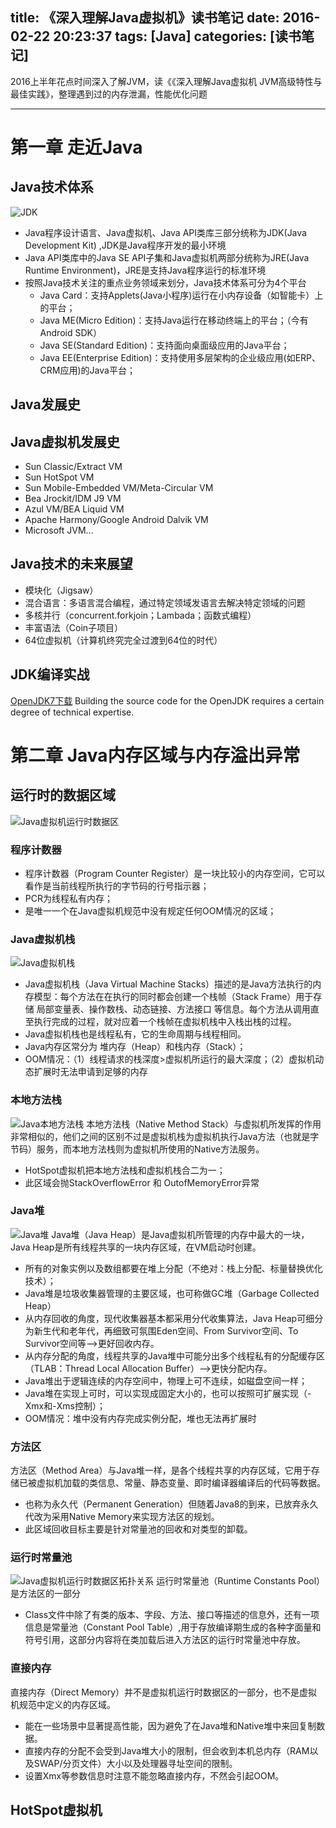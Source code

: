 title: 《深入理解Java虚拟机》读书笔记
date: 2016-02-22 20:23:37
tags: [Java]
categories: [读书笔记]
---

2016上半年花点时间深入了解JVM，读《《深入理解Java虚拟机 JVM高级特性与最佳实践》，整理遇到过的内存泄漏，性能优化问题
- - -
<!-- more -->

# 第一章 走近Java
## Java技术体系
![JDK](JDK技术组成.png)
* Java程序设计语言、Java虚拟机、Java API类库三部分统称为JDK(Java Development Kit) ,JDK是Java程序开发的最小环境
* Java API类库中的Java SE API子集和Java虚拟机两部分统称为JRE(Java Runtime Environment)，JRE是支持Java程序运行的标准环境
* 按照Java技术关注的重点业务领域来划分，Java技术体系可分为4个平台
  * Java Card：支持Applets(Java小程序)运行在小内存设备（如智能卡）上的平台；
  * Java ME(Micro Edition)：支持Java运行在移动终端上的平台；（今有Android SDK）
  * Java SE(Standard Edition)：支持面向桌面级应用的Java平台；
  * Java EE(Enterprise Edition)：支持使用多层架构的企业级应用(如ERP、CRM应用)的Java平台；

## Java发展史
## Java虚拟机发展史
* Sun Classic/Extract VM
* Sun HotSpot VM
* Sun Mobile-Embedded VM/Meta-Circular VM
* Bea Jrockit/IDM J9 VM
* Azul VM/BEA Liquid VM
* Apache Harmony/Google Android Dalvik VM
* Microsoft JVM...

## Java技术的未来展望
* 模块化（Jigsaw）
* 混合语言：多语言混合编程，通过特定领域发语言去解决特定领域的问题
* 多核并行（concurrent.forkjoin；Lambada；函数式编程）
* 丰富语法（Coin子项目）
* 64位虚拟机（计算机终究完全过渡到64位的时代）

## JDK编译实战
[OpenJDK7下载](https://jdk7.java.net/source.html)
Building the source code for the OpenJDK requires a certain degree of technical expertise.

# 第二章 Java内存区域与内存溢出异常
## 运行时的数据区域
![Java虚拟机运行时数据区](Java虚拟机运行时数据区.jpg)
### 程序计数器
* 程序计数器（Program Counter Register）是一块比较小的内存空间，它可以看作是当前线程所执行的字节码的行号指示器；
* PCR为线程私有内存；
* 是唯一一个在Java虚拟机规范中没有规定任何OOM情况的区域；

### Java虚拟机栈
![Java虚拟机栈](JavaStacks.jpg)
* Java虚拟机栈（Java Virtual Machine Stacks）描述的是Java方法执行的内存模型：每个方法在在执行的同时都会创建一个栈帧（Stack Frame）用于存储 局部变量表、操作数栈、动态链接、方法接口 等信息。每个方法从调用直至执行完成的过程，就对应着一个栈帧在虚拟机栈中入栈出栈的过程。
* Java虚拟机栈也是线程私有，它的生命周期与线程相同。
* Java内存区常分为 堆内存（Heap）和栈内存（Stack）；
* OOM情况：（1）线程请求的栈深度>虚拟机所运行的最大深度；（2）虚拟机动态扩展时无法申请到足够的内存

### 本地方法栈
![Java本地方法栈](Java本地方法栈.png)
本地方法栈（Native Method Stack）与虚拟机所发挥的作用非常相似的，他们之间的区别不过是虚拟机栈为虚拟机执行Java方法（也就是字节码）服务，而本地方法栈则为虚拟机所使用的Native方法服务。
* HotSpot虚拟机把本地方法栈和虚拟机栈合二为一；
* 此区域会抛StackOverflowError 和 OutofMemoryError异常

### Java堆
![Java堆](JavaHeap.gif)
Java堆（Java Heap）是Java虚拟机所管理的内存中最大的一块，Java Heap是所有线程共享的一块内存区域，在VM启动时创建。
* 所有的对象实例以及数组都要在堆上分配（不绝对：栈上分配、标量替换优化技术）；
* Java堆是垃圾收集器管理的主要区域，也可称做GC堆（Garbage Collected Heap）
* 从内存回收的角度，现代收集器基本都采用分代收集算法，Java Heap可细分为新生代和老年代，再细致可氛围Eden空间、From Survivor空间、To Survivor空间等-->更好回收内存。
* 从内存分配的角度，线程共享的Java堆中可能分出多个线程私有的分配缓存区（TLAB：Thread Local Allocation Buffer）-->更快分配内存。
* Java堆出于逻辑连续的内存空间中，物理上可不连续，如磁盘空间一样；
* Java堆在实现上可时，可以实现成固定大小的，也可以按照可扩展实现（-Xmx和-Xms控制）；
* OOM情况：堆中没有内存完成实例分配，堆也无法再扩展时

### 方法区
方法区（Method Area）与Java堆一样，是各个线程共享的内存区域，它用于存储已被虚拟机加载的类信息、常量、静态变量、即时编译器编译后的代码等数据。
* 也称为永久代（Permanent Generation）但随着Java8的到来，已放弃永久代改为采用Native Memory来实现方法区的规划。
* 此区域回收目标主要是针对常量池的回收和对类型的卸载。

### 运行时常量池
![Java虚拟机运行时数据区拓扑关系](Java虚拟机运行时数据区拓扑关系.png)
运行时常量池（Runtime Constants Pool）是方法区的一部分
* Class文件中除了有类的版本、字段、方法、接口等描述的信息外，还有一项信息是常量池（Constant Pool Table）,用于存放编译期生成的各种字面量和符号引用，这部分内容将在类加载后进入方法区的运行时常量池中存放。

### 直接内存
直接内存（Direct Memory）并不是虚拟机运行时数据区的一部分，也不是虚拟机规范中定义的内存区域。
* 能在一些场景中显著提高性能，因为避免了在Java堆和Native堆中来回复制数据。
* 直接内存的分配不会受到Java堆大小的限制，但会收到本机总内存（RAM以及SWAP/分页文件）大小以及处理器寻址空间的限制。
* 设置Xmx等参数信息时注意不能忽略直接内存，不然会引起OOM。

## HotSpot虚拟机
